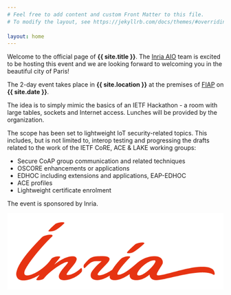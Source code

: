 ```yaml
---
# Feel free to add content and custom Front Matter to this file.
# To modify the layout, see https://jekyllrb.com/docs/themes/#overriding-theme-defaults

layout: home
---
```


Welcome to the official page of **{{ site.title }}**.
The [Inria AIO](https://aio.inria.fr/team/) team is excited to be hosting this event and we are looking forward to welcoming you in the beautiful city of Paris!

The 2-day event takes place in **{{ site.location }}** at the premises of [FIAP](https://www.fiap.paris) on **{{ site.date }}**.

The idea is to simply mimic the basics of an IETF Hackathon - a room with large tables, sockets and Internet access.
Lunches will be provided by the organization.

The scope has been set to lightweight IoT security-related topics.
This includes, but is not limited to, interop testing and progressing the drafts related to the work of the IETF CoRE, ACE & LAKE working groups:

* Secure CoAP group communication and related techniques
* OSCORE enhancements or applications
* EDHOC including extensions and applications, EAP-EDHOC
* ACE profiles
* Lightweight certificate enrolment

The event is sponsored by Inria.

![Inria logo](/static/inria_red.png)
